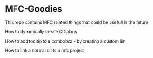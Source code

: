 # MFC-Goodies
This repo contains MFC related things that could be usefull in the future

How to dynamically create CDialogs

How to add tooltip to a combobox - by creating a custom list

How to link a normal dll to a mfc project
